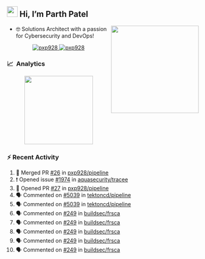 ## <img src="https://github.com/TheDudeThatCode/TheDudeThatCode/blob/master/Assets/Hi.gif" width="28"> Hi, I’m Parth Patel

<img align="right"  src="https://media.giphy.com/media/PRgs2sn03T1xpCSWKe/giphy.gif" width="230">

- :nerd_face: Solutions Architect with a passion for Cybersecurity and DevOps!

<p align="center">
  <a href="https://linkedin.com/in/pxp928" target="blank">
    <img src="https://img.shields.io/badge/linkedin-%230077B5.svg?&style=for-the-badge&logo=linkedin&logoColor=white" alt="pxp928" />
  </a>
  <a href="https://twitter.com/pxp928" target="blank">
    <img src="https://img.shields.io/badge/Twitter-1DA1F2?style=for-the-badge&logo=twitter&logoColor=white" alt="pxp928" />
  </a>
</p>

### 📈 &nbsp;Analytics

<p align="center">
  <a href="https://github.com/pxp928">
    <img height="180em" src="https://github-readme-stats-eight-theta.vercel.app/api?username=pxp928&show_icons=true&theme=radical&include_all_commits=true&count_private=true&line_height=26"/>
  </a>
</p>

### :zap: Recent Activity

<!--START_SECTION:activity-->
1. 🎉 Merged PR [#26](https://github.com/pxp928/pipeline/pull/26) in [pxp928/pipeline](https://github.com/pxp928/pipeline)
2. ❗️ Opened issue [#1974](https://github.com/aquasecurity/tracee/issues/1974) in [aquasecurity/tracee](https://github.com/aquasecurity/tracee)
3. 💪 Opened PR [#27](https://github.com/pxp928/pipeline/pull/27) in [pxp928/pipeline](https://github.com/pxp928/pipeline)
4. 🗣 Commented on [#5039](https://github.com/tektoncd/pipeline/issues/5039) in [tektoncd/pipeline](https://github.com/tektoncd/pipeline)
5. 🗣 Commented on [#5039](https://github.com/tektoncd/pipeline/issues/5039) in [tektoncd/pipeline](https://github.com/tektoncd/pipeline)
6. 🗣 Commented on [#249](https://github.com/buildsec/frsca/issues/249) in [buildsec/frsca](https://github.com/buildsec/frsca)
7. 🗣 Commented on [#249](https://github.com/buildsec/frsca/issues/249) in [buildsec/frsca](https://github.com/buildsec/frsca)
8. 🗣 Commented on [#249](https://github.com/buildsec/frsca/issues/249) in [buildsec/frsca](https://github.com/buildsec/frsca)
9. 🗣 Commented on [#249](https://github.com/buildsec/frsca/issues/249) in [buildsec/frsca](https://github.com/buildsec/frsca)
10. 🗣 Commented on [#249](https://github.com/buildsec/frsca/issues/249) in [buildsec/frsca](https://github.com/buildsec/frsca)
<!--END_SECTION:activity-->

<!---
pxp928/pxp928 is a ✨ special ✨ repository because its `README.md` (this file) appears on your GitHub profile.
You can click the Preview link to take a look at your changes.
--->
